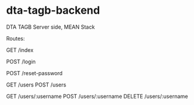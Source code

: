 # dta-tagb-backend
DTA TAGB Server side, MEAN Stack

Routes:

GET /index

POST /login

POST /reset-password

GET /users
POST /users

GET /users/:username
POST /users/:username
DELETE /users/:username

